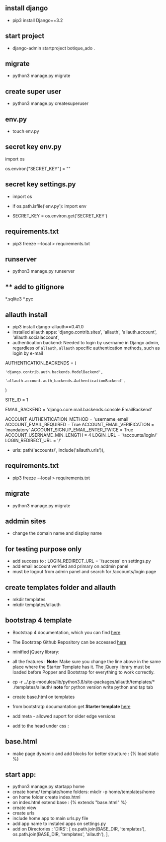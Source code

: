 ## **install django**
- pip3 install Django==3.2

## **start project**
- django-admin startproject botique_ado .

## **migrate**
- python3 manage.py migrate

## **create super user**
- python3 manage.py createsuperuser

## **env.py**
- touch env.py

## **secret key env.py**
import os

os.environ["SECRET_KEY"] = ""

## **secret key settings.py**
- import os
- if os.path.isfile('env.py'):
    import env

- SECRET_KEY = os.environ.get('SECRET_KEY')   

## **requirements.txt** 
- pip3 freeze --local > requirements.txt

## **runserver**
- python3 manage.py runserver

## ** add to gitignore
*.sqlite3
*.pyc

## **allauth** install

- pip3 install django-allauth==0.41.0
- installed allauth apps: 
'django.contrib.sites',
    'allauth',
    'allauth.account',
    'allauth.socialaccount',
- authentication backend:
 Needed to login by username in Django admin, regardless of `allauth`, `allauth` specific authentication methods, such as login by e-mail
 
 AUTHENTICATION_BACKENDS = (
    
    'django.contrib.auth.backends.ModelBackend',
    
    'allauth.account.auth_backends.AuthenticationBackend',
)

SITE_ID = 1

EMAIL_BACKEND = 'django.core.mail.backends.console.EmailBackend'

ACCOUNT_AUTHENTICATION_METHOD = 'username_email'
ACCOUNT_EMAIL_REQUIRED = True
ACCOUNT_EMAIL_VERIFICATION = 'mandatory'
ACCOUNT_SIGNUP_EMAIL_ENTER_TWICE = True
ACCOUNT_USERNAME_MIN_LENGTH = 4
LOGIN_URL = '/accounts/login/'
LOGIN_REDIRECT_URL = '/'
   
- urls: path('accounts/', include('allauth.urls')),

## **requirements.txt** 
- pip3 freeze --local > requirements.txt
## migrate
- python3 manage.py migrate

## addmin sites
 - change the domain name and display name

## for testing purpose only
 - add success to : LOGIN_REDIRECT_URL = '/success' on settings.py
 - add email account verified and primary on addmin panel
 - must be logout from admin panel and search for /accounts/login page

## create templates folder and allauth
- mkdir templates 
- mkdir templates/allauth 

## bootstrap 4 template

- Bootstrap 4 documentation, which you can find [here](https://getbootstrap.com/docs/4.6/getting-started/introduction/)
- The Bootstrap Github Repository can be accessed [here](https://github.com/twbs/bootstrap)
- minified jQuery library: <script src="https://cdn.jsdelivr.net/npm/jquery@3.5.1/dist/jquery.slim.min.js" integrity="sha384-DfXdz2htPH0lsSSs5nCTpuj/zy4C+OGpamoFVy38MVBnE+IbbVYUew+OrCXaRkfj" crossorigin="anonymous"></script>
- all the features :<script src="https://cdn.jsdelivr.net/npm/jquery@3.5.1/dist/jquery.min.js" integrity="sha256-9/aliU8dGd2tb6OSsuzixeV4y/faTqgFtohetphbbj0=" crossorigin="anonymous"></script>
**Note**: Make sure you change the line above in the same place where the Starter Template has it. The jQuery library must be loaded before Popper and Bootstrap for everything to work correctly.

- cp -r ../.pip-modules/lib/python3.8/site-packages/allauth/templates/* ./templates/allauth/
**note** for python version write python and tap tab
- create base.html on templates
- from bootstratp documantation get  **Starter template** [here](https://getbootstrap.com/docs/4.6/getting-started/introduction/)
- add meta <meta http-equiv="X-UA-Compatible" content="ie=edge"> - allowed suport for older edge versions

- add to the head under css :
        <script src="https://code.jquery.com/jquery-3.4.1.slim.min.js" integrity="sha384-J6qa4849blE2+poT4WnyKhv5vZF5SrPo0iEjwBvKU7imGFAV0wwj1yYfoRSJoZ+n" crossorigin="anonymous"></script>
        <script src="https://cdn.jsdelivr.net/npm/popper.js@1.16.0/dist/umd/popper.min.js" integrity="sha384-Q6E9RHvbIyZFJoft+2mJbHaEWldlvI9IOYy5n3zV9zzTtmI3UksdQRVvoxMfooAo" crossorigin="anonymous"></script>
        <script src="https://stackpath.bootstrapcdn.com/bootstrap/4.4.1/js/bootstrap.min.js" integrity="sha384-wfSDF2E50Y2D1uUdj0O3uMBJnjuUD4Ih7YwaYd1iqfktj0Uod8GCExl3Og8ifwB6" crossorigin="anonymous"></script>

## base.html
- make page dynamic and add blocks for better structure : {% load static %}

## start app:
- python3 manage.py startapp home
- create home/ template/home folders: mkdir -p home/templates/home
- on home folder create index.html
- on index.html extend base : {% extends "base.html" %}
- create view
- create urls
- include home app to main urls.py file
- add app name to instaled apps on settings.py
- add on Directories :
'DIRS': [
            os.path.join(BASE_DIR, 'templates'),
            os.path.join(BASE_DIR, 'templates', 'allauth'),
        ],